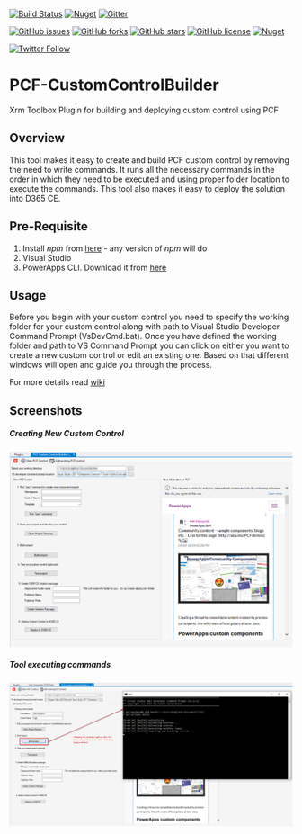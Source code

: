 [![Build Status](https://dev.azure.com/danishnaglekar/GitHub-CI/_apis/build/status/Power-maveRICK.PCF-CustomControlBuilder?branchName=master)](https://dev.azure.com/danishnaglekar/GitHub-CI/_build/latest?definitionId=1&branchName=master) [![Nuget](https://img.shields.io/nuget/v/Maverick.PCF.Builder)](https://www.nuget.org/packages/Maverick.PCF.Builder/) [![Gitter](https://badges.gitter.im/PCF-CustomControlBuilder/community.svg)](https://gitter.im/PCF-CustomControlBuilder/community?utm_source=badge&utm_medium=badge&utm_campaign=pr-badge)

[![GitHub issues](https://img.shields.io/github/issues/Power-maveRICK/PCF-CustomControlBuilder)](https://github.com/Power-maveRICK/PCF-CustomControlBuilder/issues) [![GitHub forks](https://img.shields.io/github/forks/Power-maveRICK/PCF-CustomControlBuilder)](https://github.com/Power-maveRICK/PCF-CustomControlBuilder/network) [![GitHub stars](https://img.shields.io/github/stars/Power-maveRICK/PCF-CustomControlBuilder)](https://github.com/Power-maveRICK/PCF-CustomControlBuilder/stargazers) [![GitHub license](https://img.shields.io/github/license/Power-maveRICK/PCF-CustomControlBuilder)](https://github.com/Power-maveRICK/PCF-CustomControlBuilder/blob/master/LICENSE) [![Nuget](https://img.shields.io/nuget/dt/Maverick.PCF.Builder)](https://www.nuget.org/packages/Maverick.PCF.Builder/)

[![Twitter Follow](https://img.shields.io/twitter/follow/DanzMaverick?style=social)](https://twitter.com/Danzmaverick)

# PCF-CustomControlBuilder
Xrm Toolbox Plugin for building and deploying custom control using PCF

## Overview
This tool makes it easy to create and build PCF custom control by removing the need to write commands. 
It runs all the necessary commands in the order in which they need to be executed and using proper folder location to execute the commands. 
This tool also makes it easy to deploy the solution into D365 CE.

## Pre-Requisite
1. Install _npm_ from [here](https://nodejs.org/en/) - any version of _npm_ will do
2. Visual Studio
3. PowerApps CLI. Download it from [here](https://aka.ms/PowerAppsCLI)

## Usage
Before you begin with your custom control you need to specify the working folder for your custom control along with path to Visual Studio Developer Command Prompt (VsDevCmd.bat).
Once you have defined the working folder and path to VS Command Prompt you can click on either you want to create a new custom control or edit an existing one. 
Based on that different windows will open and guide you through the process.

For more details read [wiki](https://github.com/Power-maveRICK/PCF-CustomControlBuilder/wiki)

## Screenshots

##### Creating New Custom Control
![Control Home](docs/Control-Home.png)

##### Tool executing commands
![Control Running C L I](docs/Control-RunningCLI.png)
